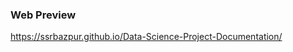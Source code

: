<h3> Web Preview </h3>
<p align="center">

https://ssrbazpur.github.io/Data-Science-Project-Documentation/

</p>
